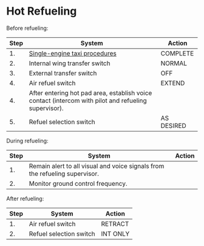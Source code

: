 # Hot Refueling

Before refueling:

| Step | System                                                                                               | Action     |
|------|------------------------------------------------------------------------------------------------------|------------|
| 1.   | [Single-engine taxi procedures](single_engine_taxi.md)                                               | COMPLETE   |
| 2.   | Internal wing transfer switch                                                                        | NORMAL     |
| 3.   | External transfer switch                                                                             | OFF        |
| 4.   | Air refuel switch                                                                                    | EXTEND     |
| 4.   | After entering hot pad area, establish voice contact (intercom with pilot and refueling supervisor). |            |
| 5.   | Refuel selection switch                                                                              | AS DESIRED |

During refueling:

| Step | System                                                                      | Action |
|------|-----------------------------------------------------------------------------|--------|
| 1.   | Remain alert to all visual and voice signals from the refueling supervisor. |        |
| 2.   | Monitor ground control frequency.                                           |        |

After refueling:

| Step | System                  | Action   |
|------|-------------------------|----------|
| 1.   | Air refuel switch       | RETRACT  |
| 2.   | Refuel selection switch | INT ONLY |
